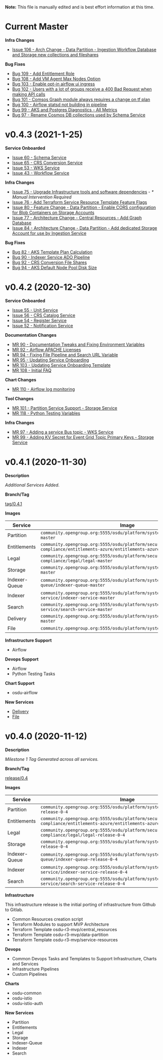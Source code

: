 **Note:** This file is manually edited and is best effort information at this time.

# Current Master

__Infra Changes__
- [Issue 106 - Arch Change - Data Partition - Ingestion Workflow Database and Storage new collections and fileshares](https://community.opengroup.org/osdu/platform/deployment-and-operations/infra-azure-provisioning/-/issues/106)

__Bug Fixes__
- [Bug 109 - Add Entitlement Role](https://community.opengroup.org/osdu/platform/deployment-and-operations/infra-azure-provisioning/-/issues/109#related-issues)
- [Bug 108 - Add VM Agent Max Nodes Option](https://community.opengroup.org/osdu/platform/deployment-and-operations/infra-azure-provisioning/-/issues/108)
- [Bug 103 - Enable opt-in airflow ui ingress](https://community.opengroup.org/osdu/platform/deployment-and-operations/infra-azure-provisioning/-/issues/103)
- [Bug 102 - Users with a lot of groups receive a 400 Bad Request when making API calls](https://community.opengroup.org/osdu/platform/deployment-and-operations/infra-azure-provisioning/-/issues/102)
- [Bug 101 - Comsos Graph module always requires a change on tf plan](https://community.opengroup.org/osdu/platform/deployment-and-operations/infra-azure-provisioning/-/issues/101)
- [Bug 100 - Airflow statsd not building in pipeline](https://community.opengroup.org/osdu/platform/deployment-and-operations/infra-azure-provisioning/-/issues/100)
- [Bug 99 - AKS and Postgres Diagnostics - All Metrics](https://community.opengroup.org/osdu/platform/deployment-and-operations/infra-azure-provisioning/-/issues/99)
- [Bug 97 - Rename Cosmos DB collections used by Schema Service](https://community.opengroup.org/osdu/platform/deployment-and-operations/infra-azure-provisioning/-/issues/97)


# v0.4.3 (2021-1-25)

__Service Onboarded__
- [Issue 60 - Schema Service](https://community.opengroup.org/osdu/platform/deployment-and-operations/infra-azure-provisioning/-/issues/60)
- [Issue 65 - CRS Conversion Service](https://community.opengroup.org/osdu/platform/deployment-and-operations/infra-azure-provisioning/-/issues/65)
- [Issue 53 - WKS Service](https://community.opengroup.org/osdu/platform/deployment-and-operations/infra-azure-provisioning/-/issues/53)
- [Issue 43 - Workflow Service](https://community.opengroup.org/osdu/platform/deployment-and-operations/infra-azure-provisioning/-/issues/43)


__Infra Changes__
- [Issue 75 - Upgrade Infrastructure tools and software dependencies](https://community.opengroup.org/osdu/platform/deployment-and-operations/infra-azure-provisioning/-/issues/75)  - _* Manual Intervention Required_
- [Issue 76 - Add Terraform Service Resource Template Feature Flags](https://community.opengroup.org/osdu/platform/deployment-and-operations/infra-azure-provisioning/-/issues/76)
- [Issue 80 - Feature Change - Data Partition - Enable CORS configuration for Blob Containers on Storage Accounts](https://community.opengroup.org/osdu/platform/deployment-and-operations/infra-azure-provisioning/-/issues/80)
- [Issue 77 - Architecture Change - Central Resources - Add Graph Database](https://community.opengroup.org/osdu/platform/deployment-and-operations/infra-azure-provisioning/-/issues/77)
- [Issue 84 - Architecture Change - Data Partition - Add dedicated Storage Account for use by Ingestion Service](https://community.opengroup.org/osdu/platform/deployment-and-operations/infra-azure-provisioning/-/issues/84/)

__Bug Fixes__
- [Bug 82 - AKS Template Plan Calculation](https://community.opengroup.org/osdu/platform/deployment-and-operations/infra-azure-provisioning/-/issues/82)
- [Bug 90 - Indexer Service ADO Pipeline](https://community.opengroup.org/osdu/platform/deployment-and-operations/infra-azure-provisioning/-/issues/90)
- [Bug 92 - CRS Conversion File Shares](https://community.opengroup.org/osdu/platform/deployment-and-operations/infra-azure-provisioning/-/issues/92)
- [Bug 94 - AKS Default Node Pool Disk Size](https://community.opengroup.org/osdu/platform/deployment-and-operations/infra-azure-provisioning/-/issues/94)



# v0.4.2 (2020-12-30)

__Service Onboarded__
- [Issue 55 - Unit Service](https://community.opengroup.org/osdu/platform/deployment-and-operations/infra-azure-provisioning/-/issues/55)
- [Issue 56 - CRS Catalog Service](https://community.opengroup.org/osdu/platform/deployment-and-operations/infra-azure-provisioning/-/issues/56)
- [Issue 54 - Register Service](https://community.opengroup.org/osdu/platform/deployment-and-operations/infra-azure-provisioning/-/issues/54)
- [Issue 52 - Notification Service](https://community.opengroup.org/osdu/platform/deployment-and-operations/infra-azure-provisioning/-/issues/52)

__Documentation Changes__
- [MR 90 - Documentation Tweaks and Fixing Environment Variables](https://community.opengroup.org/osdu/platform/deployment-and-operations/infra-azure-provisioning/-/merge_requests/90)
- [MR 92 - Airflow APACHE Licenses](https://community.opengroup.org/osdu/platform/deployment-and-operations/infra-azure-provisioning/-/merge_requests/92)
- [MR 94 - Fixing File Pipeline and Search URL Variable](https://community.opengroup.org/osdu/platform/deployment-and-operations/infra-azure-provisioning/-/merge_requests/94)
- [MR 95 - Updating Service Onboarding](https://community.opengroup.org/osdu/platform/deployment-and-operations/infra-azure-provisioning/-/merge_requests/95)
- [MR 103 - Updating Service Onboarding Template](https://community.opengroup.org/osdu/platform/deployment-and-operations/infra-azure-provisioning/-/merge_requests/103)
- [MR 108 - Initial FAQ](https://community.opengroup.org/osdu/platform/deployment-and-operations/infra-azure-provisioning/-/merge_requests/108)


__Chart Changes__
- [MR 110 - Airflow log monitoring](https://community.opengroup.org/osdu/platform/deployment-and-operations/infra-azure-provisioning/-/merge_requests/110)


__Tool Changes__
- [MR 101 - Partition Service Support - Storage Service](https://community.opengroup.org/osdu/platform/deployment-and-operations/infra-azure-provisioning/-/merge_requests/101)
- [MR 118 - Python Testing Variables](https://community.opengroup.org/osdu/platform/deployment-and-operations/infra-azure-provisioning/-/merge_requests/118)


__Infra Changes__
- [MR 97 - Adding a service Bus topic - WKS Service](https://community.opengroup.org/osdu/platform/deployment-and-operations/infra-azure-provisioning/-/merge_requests/97)
- [MR 99 - Adding KV Secret for Event Grid Topic Primary Keys - Storage Service](https://community.opengroup.org/osdu/platform/deployment-and-operations/infra-azure-provisioning/-/merge_requests/99)



# v0.4.1 (2020-11-30)

__Description__

_Additional Services Added._

__Branch/Tag__

[tag/0.4.1](https://community.opengroup.org/osdu/platform/deployment-and-operations/infra-azure-provisioning/-/tags/v0.4.1)


__Images__

| Service | Image | Tag |
| ------- | ----- | --- |
| Partition     | `community.opengroup.org:5555/osdu/platform/system/partition/partition-master` | 3a50a7048c7dd39ef689e87af6ee745f5a57b3b3 |
| Entitlements  | `community.opengroup.org:5555/osdu/platform/security-and-compliance/entitlements-azure/entitlements-azure-master` | 70b889b47be7ed01956db0305ad888e61e06387c |
| Legal         | `community.opengroup.org:5555/osdu/platform/security-and-compliance/legal/legal-master` | 70abc2ab72050a9795e63d6900f2b5f825173ad7 |
| Storage       | `community.opengroup.org:5555/osdu/platform/system/storage/storage-master` | 93b5636ba43bcd907c34ba61fcc00aba47349597 |
| Indexer-Queue | `community.opengroup.org:5555/osdu/platform/system/indexer-queue/indexer-queue-master` | 4b56366f90f2fb6ba904ab9ba672a0595e9a6a4b |
| Indexer       | `community.opengroup.org:5555/osdu/platform/system/indexer-service/indexer-service-master` | f0699e2af5e96eb1e853d6785f9abe97e87ba39d |
| Search        | `community.opengroup.org:5555/osdu/platform/system/search-service/search-service-master` | c42afcb11c0b36229cc2b2803f4e15958232d95a |
| Delivery      | `community.opengroup.org:5555/osdu/platform/system/delivery/delivery-master` | 16a935048c6e9ace219d08fd3feb718a4b1d7abf |
| File          | `community.opengroup.org:5555/osdu/platform/system/file/file-master` | 1144aa06e6b70df8e1c06ccc6331cb78a79951cc |


__Infrastructure Support__

- Airflow

__Devops Support__

- Airflow
- Python Testing Tasks

__Chart Support__

- osdu-airflow

__New Services__

- [Delivery](https://community.opengroup.org/osdu/platform/deployment-and-operations/infra-azure-provisioning/-/issues/21)
- [File](https://community.opengroup.org/osdu/platform/deployment-and-operations/infra-azure-provisioning/-/issues/40)



# v0.4.0 (2020-11-12)

__Description__

_Milestone 1 Tag Generated across all services._

__Branch/Tag__

[release/0.4](https://community.opengroup.org/osdu/platform/deployment-and-operations/infra-azure-provisioning/-/tree/release/0.4)

__Images__

| Service | Image | Tag |
| ------- | ----- | --- |
| Partition     | `community.opengroup.org:5555/osdu/platform/system/partition/partition-release-0-4` | 81976630aa9de9abd508a32a7f0ef1f9a773a1ab |
| Entitlements  | `community.opengroup.org:5555/osdu/platform/security-and-compliance/entitlements-azure/entitlements-azure-release-0-4` | 32fb4035378213354dedb90bb1549deb44e5f2df |
| Legal         | `community.opengroup.org:5555/osdu/platform/security-and-compliance/legal/legal-release-0-4` | 96dd3c699e0fa344a69e63acd75c83bafadab94f |
| Storage       | `community.opengroup.org:5555/osdu/platform/system/storage/storage-release-0-4` | 4eb302c39db1956d2e5098ec87399526176d14a5 |
| Indexer-Queue | `community.opengroup.org:5555/osdu/platform/system/indexer-queue/indexer-queue-release-0-4` | a3ea5d8629fed60058332672d7b871606041ee96 |
| Indexer       | `community.opengroup.org:5555/osdu/platform/system/indexer-service/indexer-service-release-0-4` | c1cde375c3c76e84290efb63405edf81ec964ff3 |
| Search        | `community.opengroup.org:5555/osdu/platform/system/search-service/search-service-release-0-4` | 834269ff32812c3cdfc42f315d3c7eb01fda622e |

__Infrastructure__

This infrastructure release is the initial porting of infrastructure from Github to Gitlab.

- Common Resources creation script
- Terraform Modules to support MVP Architecture
- Terraform Template osdu-r3-mvp/central_resources
- Terraform Template osdu-r3-mvp/data-partition
- Terraform Template osdu-r3-mvp/service-resources


__Devops__

- Common Devops Tasks and Templates to Support Infrastructure, Charts and Services
- Infrastructure Pipelines
- Custom Pipelines


__Charts__

- osdu-common
- osdu-istio
- osdu-istio-auth


__New Services__

- Partition
- Entitlements
- Legal
- Storage
- Indexer-Queue
- Indexer
- Search

